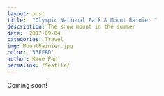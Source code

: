 ```yaml
---
layout: post
title:  "Olympic National Park & Mount Rainier "
description: The snow mount in the summer
date:  2017-09-04 
categories: Travel
img: MountRainier.jpg
color: '33FFBD'
author: Kane Pan
permalink: /Seatlle/
---
```


Coming soon!